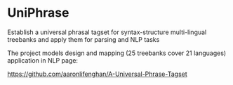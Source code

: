 # UniPhrase
Establish a universal phrasal tagset for syntax-structure multi-lingual treebanks and apply them for parsing and NLP tasks


The project models design and mapping (25 treebanks cover 21 languages) application in NLP page:

https://github.com/aaronlifenghan/A-Universal-Phrase-Tagset
